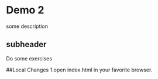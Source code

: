# Demo 2

some description

## subheader
Do some exercises

##Local Changes
1.open index.html in your favorite browser.
